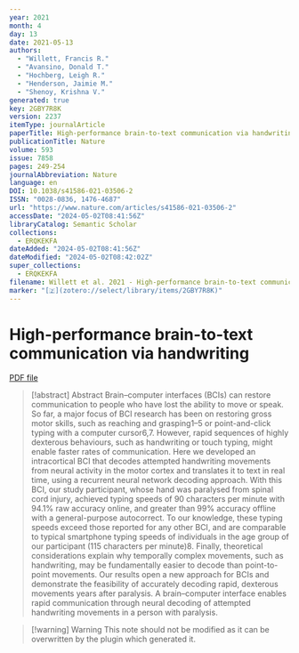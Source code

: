 ```yaml
---
year: 2021
month: 4
day: 13
date: 2021-05-13
authors:
  - "Willett, Francis R."
  - "Avansino, Donald T."
  - "Hochberg, Leigh R."
  - "Henderson, Jaimie M."
  - "Shenoy, Krishna V."
generated: true
key: 2GBY7R8K
version: 2237
itemType: journalArticle
paperTitle: High-performance brain-to-text communication via handwriting
publicationTitle: Nature
volume: 593
issue: 7858
pages: 249-254
journalAbbreviation: Nature
language: en
DOI: 10.1038/s41586-021-03506-2
ISSN: "0028-0836, 1476-4687"
url: "https://www.nature.com/articles/s41586-021-03506-2"
accessDate: "2024-05-02T08:41:56Z"
libraryCatalog: Semantic Scholar
collections:
  - ERQKEKFA
dateAdded: "2024-05-02T08:41:56Z"
dateModified: "2024-05-02T08:42:02Z"
super_collections:
  - ERQKEKFA
filename: Willett et al. 2021 - High-performance brain-to-text communication via handwriting.pdf
marker: "[🇿](zotero://select/library/items/2GBY7R8K)"
---
```

# High-performance brain-to-text communication via handwriting

[PDF file](/Papers/PDFs/Willett%20et%20al.%202021%20-%20High-performance%20brain-to-text%20communication%20via%20handwriting.pdf)

> [!abstract] Abstract
> Brain–computer interfaces (BCIs) can restore communication to people who have lost the ability to move or speak. So far, a major focus of BCI research has been on restoring gross motor skills, such as reaching and grasping1–5 or point-and-click typing with a computer cursor6,7. However, rapid sequences of highly dexterous behaviours, such as handwriting or touch typing, might enable faster rates of communication. Here we developed an intracortical BCI that decodes attempted handwriting movements from neural activity in the motor cortex and translates it to text in real time, using a recurrent neural network decoding approach. With this BCI, our study participant, whose hand was paralysed from spinal cord injury, achieved typing speeds of 90 characters per minute with 94.1% raw accuracy online, and greater than 99% accuracy offline with a general-purpose autocorrect. To our knowledge, these typing speeds exceed those reported for any other BCI, and are comparable to typical smartphone typing speeds of individuals in the age group of our participant (115 characters per minute)8. Finally, theoretical considerations explain why temporally complex movements, such as handwriting, may be fundamentally easier to decode than point-to-point movements. Our results open a new approach for BCIs and demonstrate the feasibility of accurately decoding rapid, dexterous movements years after paralysis. A brain–computer interface enables rapid communication through neural decoding of attempted handwriting movements in a person with paralysis.

>[!warning] Warning
> This note should not be modified as it can be overwritten by the plugin which generated it.

